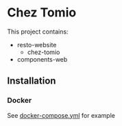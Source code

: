 # Chez Tomio

This project contains:

-   resto-website
    -   chez-tomio
-   components-web

## Installation

### Docker

See [docker-compose.yml](https://github.com/Chez-Tomio/Chez-Tomio/blob/main/docker-compose.yml) for example
